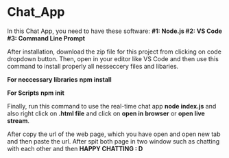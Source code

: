 # Chat_App

In this Chat App, you need to have these software:
**#1: Node.js
#2: VS Code
#3: Command Line Prompt**

After installation, download the zip file for this project from clicking on code dropdown button.
Then, open in your editor like VS Code and then use this command to install properly all nesseccery files and libaries.

**For neccessary libraries**
**npm install**

**For Scripts**
**npm init**

Finally, run this command to use the real-time chat app
**node index.js**
and also right click on **.html file** and click on **open in browser** or **open live stream**.

After copy the url of the web page, which you have open and open new tab and then paste the url.
After spit both page in two window such as chatting with each other and then 
**HAPPY CHATTING : D**
